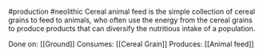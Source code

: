#production #neolithic 
Cereal animal feed is the simple collection of cereal grains to feed to animals, who often use the energy from the cereal grains to produce products that can diversify the nutritious intake of a population.

Done on: [[Ground]]
Consumes: [[Cereal Grain]]
Produces: [[Animal feed]]